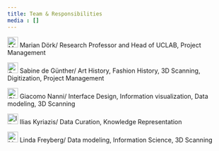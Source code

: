 ```yaml
---
title: Team & Responsibilities
media : []
---
```


<img src="https://emoji.slack-edge.com/T06D5H1LG/marian/67bc400ddbd01e10.gif" alt="Marian" style="width:1.5rem; height:auto;"> Marian Dörk/ Research Professor and Head of UCLAB, Project Management<br>

<img src="https://emoji.slack-edge.com/T06D5H1LG/sabine/5d49db330e927609.gif" alt="Sabine" style="width:1.5rem; height:auto;"> Sabine de Günther/ Art History, Fashion History, 3D Scanning, Digitization, Project Management<br>

<img src="https://emoji.slack-edge.com/T06D5H1LG/giacomo/67423767bfb00fb4.gif" alt="Giacomo" style="width:1.5rem; height:auto;"> Giacomo Nanni/ Interface Design, Information visualization, Data modeling, 3D Scanning<br>

<img src="https://emoji.slack-edge.com/T06D5H1LG/ilias/3ab0b992a1b3317b.gif" alt="Ilias" style="width:1.5rem; height:auto;"> Ilias Kyriazis/ Data Curation, Knowledge Representation<br>

<img src="https://emoji.slack-edge.com/T06D5H1LG/linda/43ebe912c692ee98.gif" alt="Linda" style="width:1.5rem; height:auto;"> Linda Freyberg/ Data modeling, Information Science, 3D Scanning<br>
